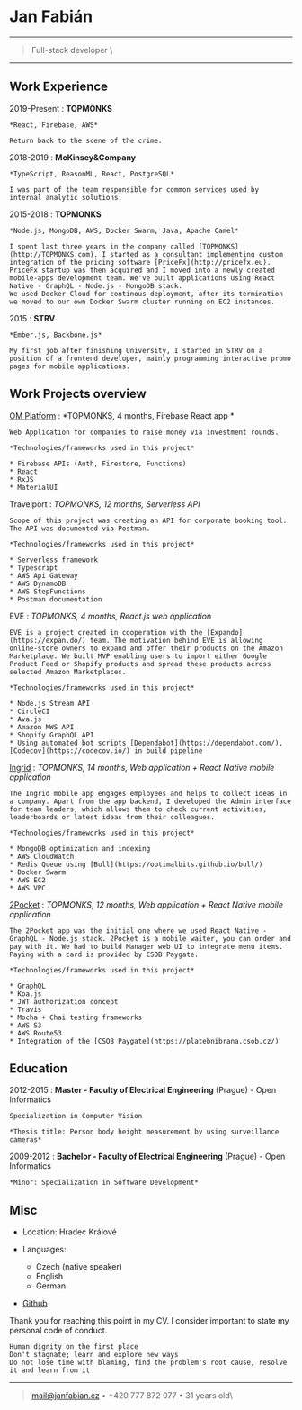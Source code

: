 Jan Fabián
============

----

>  Full-stack developer \

----

Work Experience
----------

2019-Present
:   **TOPMONKS**

    *React, Firebase, AWS*

    Return back to the scene of the crime.

2018-2019 
:   **McKinsey&Company**

    *TypeScript, ReasonML, React, PostgreSQL*

    I was part of the team responsible for common services used by internal analytic solutions. 

2015-2018
:   **TOPMONKS**

    *Node.js, MongoDB, AWS, Docker Swarm, Java, Apache Camel*

    I spent last three years in the company called [TOPMONKS](http://TOPMONKS.com). I started as a consultant implementing custom integration of the pricing software [PriceFx](http://pricefx.eu). PriceFx startup was then acquired and I moved into a newly created mobile-apps development team. We've built applications using React Native - GraphQL - Node.js - MongoDB stack.
    We used Docker Cloud for continous deployment, after its termination we moved to our own Docker Swarm cluster running on EC2 instances.

2015
:   **STRV**

    *Ember.js, Backbone.js*

    My first job after finishing University, I started in STRV on a position of a frontend developer, mainly programming interactive promo pages for mobile applications.


Work Projects overview
--------------------

[OM Platform](https://app.omplatform.cz/)
:   *TOPMONKS, 4 months, Firebase React app *

    Web Application for companies to raise money via investment rounds. 

    *Technologies/frameworks used in this project*

    * Firebase APIs (Auth, Firestore, Functions)
    * React
    * RxJS
    * MaterialUI

Travelport
:   *TOPMONKS, 12 months, Serverless API*

    Scope of this project was creating an API for corporate booking tool. The API was documented via Postman.

    *Technologies/frameworks used in this project*

    * Serverless framework
    * Typescript 
    * AWS Api Gateway
    * AWS DynamoDB
    * AWS StepFunctions
    * Postman documentation

EVE
:   *TOPMONKS, 4 months, React.js web application*

    EVE is a project created in cooperation with the [Expando](https://expan.do/) team. The motivation behind EVE is allowing online-store owners to expand and offer their products on the Amazon Marketplace. We built MVP enabling users to import either Google Product Feed or Shopify products and spread these products across selected Amazon Marketplaces.

    *Technologies/frameworks used in this project*

    * Node.js Stream API
    * CircleCI
    * Ava.js
    * Amazon MWS API
    * Shopify GraphQL API
    * Using automated bot scripts [Dependabot](https://dependabot.com/), [Codecov](https://codecov.io/) in build pipeline

[Ingrid](https://www.ingridapp.io)
:   *TOPMONKS, 14 months, Web application + React Native mobile application*

    The Ingrid mobile app engages employees and helps to collect ideas in a company. Apart from the app backend, I developed the Admin interface for team leaders, which allows them to check current activities, leaderboards or latest ideas from their colleagues.

    *Technologies/frameworks used in this project*

    * MongoDB optimization and indexing
    * AWS CloudWatch
    * Redis Queue using [Bull](https://optimalbits.github.io/bull/)
    * Docker Swarm
    * AWS EC2
    * AWS VPC

[2Pocket](https://www.2pocket.com)
:   *TOPMONKS, 12 months, Web application + React Native mobile application*

    The 2Pocket app was the initial one where we used React Native - GraphQL - Node.js stack. 2Pocket is a mobile waiter, you can order and pay with it. We had to build Manager web UI to integrate menu items. Paying with a card is provided by CSOB Paygate.

    *Technologies/frameworks used in this project*

    * GraphQL
    * Koa.js
    * JWT authorization concept
    * Travis
    * Mocha + Chai testing frameworks
    * AWS S3
    * AWS Route53
    * Integration of the [CSOB Paygate](https://platebnibrana.csob.cz/)

Education
---------

2012-2015
:   **Master - Faculty of Electrical Engineering** (Prague) - Open Informatics

    Specialization in Computer Vision

    *Thesis title: Person body height measurement by using surveillance cameras*

2009-2012
:   **Bachelor - Faculty of Electrical Engineering** (Prague) - Open Informatics

    *Minor: Specialization in Software Development*


Misc
----------------------------------------

* Location: Hradec Králové

* Languages:

     * Czech (native speaker)
     * English
     * German

* [Github](https://github.com/janfabian)

Thank you for reaching this point in my CV. I consider important to state my personal code of conduct.

    Human dignity on the first place
    Don't stagnate; learn and explore new ways
    Do not lose time with blaming, find the problem's root cause, resolve it and learn from it

----

> <mail@janfabian.cz> • +420 777 872 077 • 31 years old\

